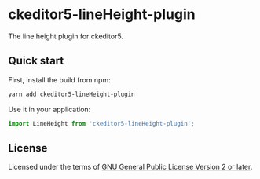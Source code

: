 # ckeditor5-lineHeight-plugin

The line height plugin for ckeditor5.

## Quick start

First, install the build from npm:

```bash
yarn add ckeditor5-lineHeight-plugin
```

Use it in your application:

```js
import LineHeight from 'ckeditor5-lineHeight-plugin';
```

## License

Licensed under the terms of [GNU General Public License Version 2 or later](http://www.gnu.org/licenses/gpl.html).

